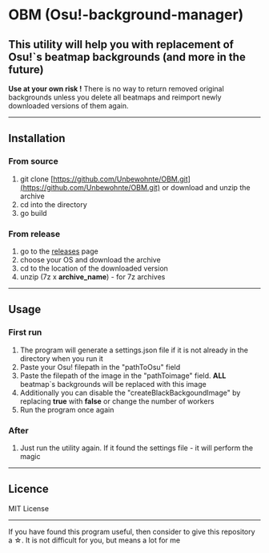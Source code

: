 # OBM (Osu!-background-manager)

## This utility will help you with replacement of Osu!`s beatmap backgrounds (and more in the future)

**Use at your own risk !**
There is no way to return removed original backgrounds unless you delete all beatmaps and reimport newly downloaded versions of them again.  

---

## Installation 

### From source
1. git clone [https://github.com/Unbewohnte/OBM.git](https://github.com/Unbewohnte/OBM.git) or download and unzip the archive
2. cd into the directory
3. go build

### From release
1. go to the [releases](https://github.com/Unbewohnte/OBM/releases) page
2. choose your OS and download the archive
3. cd to the location of the downloaded version
4. unzip (7z x **archive_name**) - for 7z archives 

---

## Usage

### First run 
1. The program will generate a settings.json file if it is not already in the directory when you run it
2. Paste your Osu! filepath in the "pathToOsu" field
3. Paste the filepath of the image in the "pathToimage" field. **ALL** beatmap`s backgrounds will be replaced with this image 
4. Additionally you can disable the "createBlackBackgoundImage" by replacing **true** with **false** or change the number of workers
5. Run the program once again

### After
1. Just run the utility again. If it found the settings file - it will perform the magic

---

## Licence
MIT License

---

If you have found this program useful, then consider to give this repository a ☆. It is not difficult for you, but means a lot for me 
